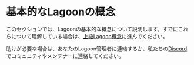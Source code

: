 # 基本的なLagoonの概念

このセクションでは、Lagoonの基本的な概念について説明します。すでにこれらについて理解している場合は、[上級Lagoon概念](../concepts-advanced/index.md)に進んでください。

助けが必要な場合は、あなたのLagoon管理者に連絡するか、私たちの[Discord](../community/discord.md)でコミュニティやメンテナーに連絡してください。
